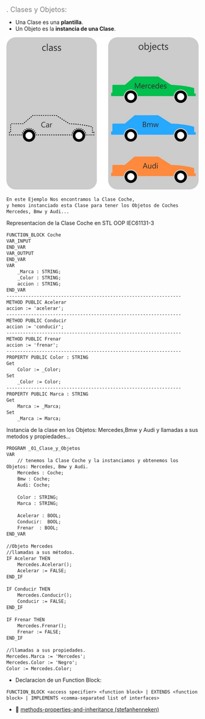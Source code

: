 <span style="color:grey"><font size="4">
. Clases y Objetos:
</font></span>

- Una Clase es una **plantilla**.
- Un Objeto es la **instancia de una Clase**.

![ClaseyObjetos1](../imagenes/OOP-Class-and-Object.jpg)

```text
En este Ejemplo Nos encontramos la Clase Coche,
y hemos instanciado esta Clase para tener los Objetos de Coches 
Mercedes, Bmw y Audi...
```
Representacion de la Clase Coche en STL OOP IEC61131-3
```iecst
FUNCTION_BLOCK Coche
VAR_INPUT
END_VAR
VAR_OUTPUT
END_VAR
VAR
	_Marca : STRING;
	_Color : STRING;
	accion : STRING;
END_VAR
----------------------------------------------------------------
METHOD PUBLIC Acelerar
accion := 'acelerar';
----------------------------------------------------------------
METHOD PUBLIC Conducir
accion := 'conducir';
----------------------------------------------------------------
METHOD PUBLIC Frenar
accion := 'frenar';
----------------------------------------------------------------
PROPERTY PUBLIC Color : STRING
Get
    Color := _Color;
Set
    _Color := Color;
----------------------------------------------------------------
PROPERTY PUBLIC Marca : STRING
Get
    Marca := _Marca;
Set
    _Marca := Marca;
```
Instancia de la clase en los Objetos: Mercedes,Bmw y Audi y llamadas a sus metodos y propiedades...
```iecst
PROGRAM _01_Clase_y_Objetos
VAR
	// tenemos la Clase Coche y la instanciamos y obtenemos los Objetos: Mercedes, Bmw y Audi.
	Mercedes : Coche;
	Bmw : Coche;
	Audi: Coche;
	
	Color : STRING;
	Marca : STRING;
	
	Acelerar : BOOL;
	Conducir:  BOOL;
	Frenar  : BOOL;	
END_VAR

//Objeto Mercedes
//llamadas a sus métodos.
IF Acelerar THEN
	Mercedes.Acelerar();
	Acelerar := FALSE;
END_IF

IF Conducir THEN
	Mercedes.Conducir();
	Conducir := FALSE;
END_IF

IF Frenar THEN
	Mercedes.Frenar();
	Frenar := FALSE;
END_IF

//llamadas a sus propiedades.
Mercedes.Marca := 'Mercedes';
Mercedes.Color := 'Negro';
Color := Mercedes.Color;
```
- Declaracion de un Function Block:
```iecst
FUNCTION_BLOCK <access specifier> <function block> | EXTENDS <function block> | IMPLEMENTS <comma-separated list of interfaces>
```

- 🔗 [methods-properties-and-inheritance (stefanhenneken)](https://stefanhenneken.net/2017/04/23/iec-61131-3-methods-properties-and-inheritance/)

